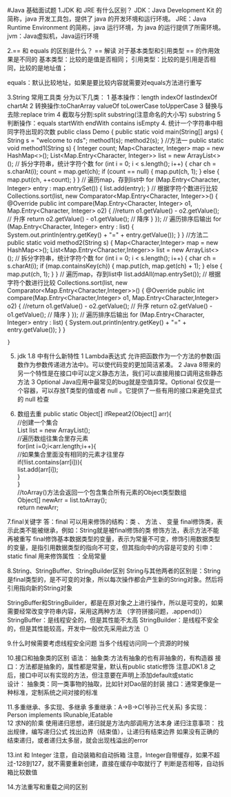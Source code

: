 #Java 基础面试题
 1.JDK 和 JRE 有什么区别？
   JDK：Java Development Kit 的简称，java 开发工具包，提供了 java 的开发环境和运行环境。
   JRE：Java Runtime Environment 的简称，java 运行环境，为 java 的运行提供了所需环境。
   jvm：Java虚拟机，Java运行环境
   
 2.== 和 equals 的区别是什么？
    == 解读
        对于基本类型和引用类型 == 的作用效果是不同的
        基本类型：比较的是值是否相同；
        引用类型：比较的是引用是否相同，比较的是地址值；
    
   equals：默认比较地址，如果是要比较内容就需要对equals方法进行重写
        
 3.String 常用工具类
    分为以下几类：
        1 基本操作：length indexOf lastIndexOf chartAt
        2 转换操作:toCharArray valueOf toLowerCase toUpperCase
        3 替换与去除:replace trim
        4 截取与分割:split substring(注意命名的大小写) substring
        5 判断操作：equals startWith endWith contains isEmpty
 4. 统计一个字符串中相同字符出现的次数
    public class Demo {
        public static void main(String[] args) {
            String s = "welcome to rds";
            method1(s);
            method2(s);
        }
             //方法一
        public static void method1(String s) {
            Integer count;
            Map<Character, Integer> map = new HashMap<>();
            List<Map.Entry<Character, Integer>> list = new ArrayList<>();
            // 拆分字符串，统计字符个数
            for (int i = 0; i < s.length(); i++) {
                char ch = s.charAt(i);
                count = map.get(ch);
                if (count == null) {
                    map.put(ch, 1);
                } else {
                    map.put(ch, ++count);
                }
            }
            // 遍历map，存到list中
            for (Map.Entry<Character, Integer> entry : map.entrySet()) {
                list.add(entry);
            }
            // 根据字符个数进行比较
            Collections.sort(list, new Comparator<Map.Entry<Character, Integer>>() {
                @Override
                public int compare(Map.Entry<Character, Integer> o1, Map.Entry<Character, Integer> o2) {
                    //return o1.getValue() - o2.getValue(); // 升序
                    return o2.getValue() - o1.getValue(); // 降序
                }
            });
            // 遍历排序后输出
            for (Map.Entry<Character, Integer> entry : list) {
                System.out.println(entry.getKey() + "=" + entry.getValue());
            }
        }
            //方法二
        public static void method2(String s) {
            Map<Character,Integer> map = new HashMap<>();
            List<Map.Entry<Character,Integer>> list = new ArrayList<>();
            // 拆分字符串，统计字符个数
            for (int i = 0; i < s.length(); i++) {
                char ch = s.charAt(i);
                if (map.containsKey(ch)) {
                    map.put(ch, map.get(ch) + 1);
                } else {
                    map.put(ch, 1);
                }
            }
            // 遍历map，存到list中
            list.addAll(map.entrySet());
            // 根据字符个数进行比较
            Collections.sort(list, new Comparator<Map.Entry<Character,Integer>>() {
                @Override
                public int compare(Map.Entry<Character,Integer> o1, Map.Entry<Character,Integer> o2) {
                    //return o1.getValue() - o2.getValue(); // 升序
                    return o2.getValue() - o1.getValue(); // 降序
                }
            });
            // 遍历排序后输出
            for (Map.Entry<Character, Integer> entry : list) {
                System.out.println(entry.getKey() + "=" + entry.getValue());
            }
        }
     
    }
     
 
 5. jdk 1.8 中有什么新特性
    1 Lambda表达式 允许把函数作为一个方法的参数(函数作为参数传递进方法中)。可以使代码变的更加简洁紧凑。
    2 Java 8带来的另一个特性是在接口中可以定义静态方法，我们可以直接用接口调用这些静态方法
    3 Optional Java应用中最常见的bug就是空值异常。Optional 仅仅是一个容器，可以存放T类型的值或者 null 。它提供了一些有用的接口来避免显式的 null 检查
 
 6. 数组去重
 public static Object[]  ifRepeat2(Object[] arr){  
         //创建一个集合  
         List list = new ArrayList();  
         //遍历数组往集合里存元素  
         for(int i=0;i<arr.length;i++){  
             //如果集合里面没有相同的元素才往里存  
             if(!list.contains(arr[i])){  
                 list.add(arr[i]);  
             }  
         }  
         //toArray()方法会返回一个包含集合所有元素的Object类型数组  
         Object[] newArr = list.toArray();  
 		return newArr;  
   
   7.final关键字
   答：final 可以用来修饰的结构：类 、 方法 、 变量
   final修饰类，表示此类不能被继承，例如：String就是被final修饰的类
   修饰方法，表示方法不能再被重写
   final修饰基本数据类型的变量，表示为常量不可变，修饰引用数据类型的变量，是指引用数据类型的指向不可变，但其指向中的内容是可变的
   引申：static final 用来修饰属性 ：全局常量  
   
   8.String、StringBuffer、StringBuilder区别
   String与其他两者的区别是：String是final类型的，是不可变的对象，所以每次操作都会产生新的String对象。然后将引用指向新的String对象
   
   StringBuffer和StringBuilder，都是在原对象之上进行操作，所以是可变的，如果需要经常改变字符串内容，采用这两种方法
   （字符拼接问题，.append()）
   StringBuffer：是线程安全的，但是其性能不太高
   StringBuilder：是线程不安全的，但是其性能较高，开发中一般优先采用此方法（）

   9.什么时候需要考虑线程安全问题
    当多个线程访问同一个资源的时候
    
   10.接口和抽象类的区别
    语法：
        抽象类:方法有抽象的也有非抽象的，有构造器
        接口：方法都是抽象的，属性都是常量，默认有public static修饰 
        注意JDK1.8 之后，接口中可以有实现的方法，但注意要在声明上添加default或static  
    设计：
        抽象类：同一类事物的抽取，比如针对Dao层的封装
        接口：通常更像是一种标准，定制系统之间对接的标准
        
   11.多重继承、多实现、多继承
        多重继承：A->B->C(爷孙三代关系)
        多实现：Person implements IRunable,IEatable                                                                                                                                                                                                                                                                                                                                                                                                                                                                                                                                                                                                                                                                                                                                                                                                                                                                                                                                                                                                                                                                                                                                                                                                                                                                                                                                                                                                                                                                                                                                                                                                                                                                                                                                                                                                                                                                                                                                                                                                                                                                                                                                                                                                                                                                                                                                                                                                                                                                                                                                                                                                                                                                                                                                                                                                                                                                                                                                                                                                                                                                                                                                                                                                                                                                                                                                                                                                                                                                                                                                                                                                                                                                                                                                                                                                                                                                                                                                                                                                                                                                                                                                                                                                                                                                                                                                                                                                                                                                                                                                                                                                                                                                                                                                                                                                                                                                                                                                                                                                                                                                                                                                                                                                                                                                                                                                                                                                                                                                                                                                                                                                                                                                                                                                                                                                                                                                                                                                                                                                                                                                                                                                                                                                                                                                                                                                                                                                                                                                                                                                                                                                                                                                                                                                                                                                                                                                                                                                                                                                                                                                                                                                                                                                                                                                                                                                                                                                                                                                                                                                                                                                                                                                                                                                                                                                                                                                                                                                                                                                                                                                                                                                                                                                                                                                                                                                                                                                                                                                                                                                                                                                                                                                                                                                                                                                                                                                                                                                                                                                                                                                                                                                                                                                                                                                                                                                                                                                                                                                                                                                                                                                                                                                                                                                                                                                                                                                                                                                                                                                                                                                                                                                                                                                                                                                                                                                                                                                                                                                                                                                                                                                                                                                                                                                                                                                                                                                                                                                                                                                                                                                                                                                                                                                                                                                                                                                                                                                                                                                                                                                                                                                                                                                                                                                                                                                                                                                                                                                                                                                                                                                                                                                                                                                                                                                                                                                                                                                                                                                                                                                                                                                                                                                                                                                                                                                                                                                                                                                                                                                                                                                                                                                                                                                                                                                                                                                                                                                                                                                                                                                                                                                                                                                                                                                                                                                                                                                                                                                                                                                                                                                                                                                                                                                                                                                                                                                                                                                                                                                                                                                                                                                                                                                                                                                                                                                                                                                                                                                                                                                                                                                                                                                                                                                                                                                                                                                                                                                                                                                                                                                                                                                                                                                                                                                                                                                                                                                                                                                                                                                                                                                                                                                                                                                                                                                                                                                                                                                                                                                                                                                                                                                                                                                                                                                                                                                                                                                                                                                                                                                                                                                                                                                                                                                                                                                                                                                                                                                                                                                                                                                                                                                                                                                                                                                                                                                                                                                                   
   12 求N的阶乘
    使用递归思想，递归就是方法内部调用方法本身
    递归注意事项：
        找出规律，编写递归公式
        找出边界（结束值），让递归有结束边界
        如果没有正确的结束递归，或者递归太多层，就会出现栈溢出的error
        
   13.int 和 Integer
    注意，自动装箱和自动拆箱
    注意，Integer自带缓存，如果不超过-128到127，就不需要重新创建，直接在缓存中取就行了
    判断是否相等，自动拆箱比较数值
        
   14.方法重写和重载之间的区别
   